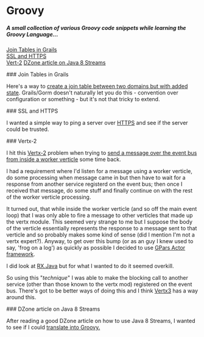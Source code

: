 # Groovy

##### A small collection of various Groovy code snippets while learning the Groovy Language...
[Join Tables in Grails](#JoinTable)  
[SSL and HTTPS](#HTTPS)  
[Vert-2](#Vertx)
[DZone article on Java 8 Streams](#DZone)



<a name="JoinTable"/>
### Join Tables in Grails  

Here's a way to [create a join table between two domains but with added state](has.many.join.table.name).
Grails/Gorm doesn't naturally let you do this - convention over configuration or something - but it's not
that tricky to extend.



<a name="HTTPS"/>
### SSL and HTTPS 

I wanted a simple way to ping a server over [HTTPS](SSLChecker) and see if the server could be trusted.


<a name="Vertx"/>
### Vertx-2

I hit this [Vertx-2](http://vertx.io/vertx2/docs.html) problem when trying to [send a message over the event bus from
inside a worker verticle](using.actor.inside.vertx2.worker.verticle) some time back.

I had a requirement where I'd listen for a message using a worker verticle, do some processing when message came in but
then have to wait for a response from another service registerd on the event bus; then once I received that message, do
some stuff and finally continue on with the rest of the worker verticle processing.

It turned out, that while inside the worker verticle (and so off the main event loop) that I was only able to fire a
message to other verticles that made up the vertx module. This seemed very strange to me but I suppose the body of the
verticle essentially represents the response to a message sent to that verticle and so probably makes some kind of
sense (did I mention I'm not a vertx expert?).
Anyway, to get over this bump (or as an guy I knew used to say, 'frog on a log') as quickly as possible I decided to
use [GPars Actor framework](http://www.gpars.org/webapp/guide/index.html#_user_guide_to_actors).

I did look at [RX.Java](https://github.com/ReactiveX/RxJava) but for what I wanted to do it seemed overkill.

So using this "_technique_" I was able to make the blocking call to another service (other than those known to the vertx mod)
registered on the event bus. There's got to be better ways of doing this and I think [Vertx3](http://vertx.io) has a way
around this.

<a name="DZone article on Java 8 Streams"/>
### DZone article on Java 8 Streams

After reading a good DZone article on how to use Java 8 Streams, I wanted to see if I could [translate into Groovy.](Java.8.streams.DZone.article)
